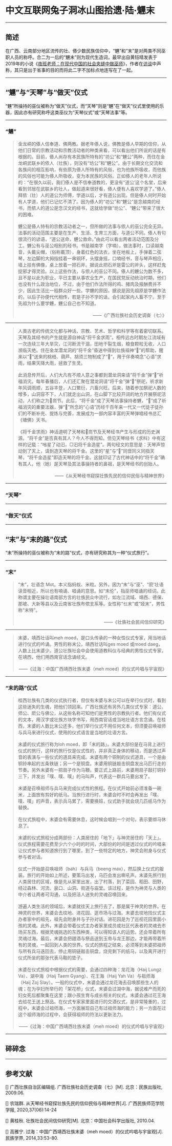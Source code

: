 # 中文互联网兔子洞冰山图拾遗·陆·魓末

---

## 简述

在广西、云南部分地区流传的壮、傣少数民族信仰中，“魓”和“末”是对两类不同巫职人员的称呼。合二为一后的“魓末”则为现代生造词，最早出自黄钰晴发表于2019年的小说《[夜班老师：在现代中国的社会夹缝中做巫师](https://www.frontlinefellowship.io/blog/yuqing)》，作者在[访谈](https://www.frontlinefellowship.io/blog/yuqinglaunch)中声称，其只是出于省事的目的而将此二字不加标点地连写在了一起。

---

## “魓”与“天琴”与“做天”仪式

“魓”所操持的巫仪被称为“做天”仪式，而“天琴”则是“魓”在“做天”仪式里使用的乐器，因此亦有研究称呼这类巫仪为“天琴仪式”或“天琴法事”等。

---

### “魓”

> <div align="left">金龙峒的傣人信奉道、佛两教。据老年傣人说，佛教是傣人早期的信仰，从他们日常的宗教活动和宗教活动者的种类来看，可以看出他们所说的话是有根据的。目前，傣人尚存有本民族所特有的“坊公”和“魓公”两种，而住在金龙峒武联乡的侬人（壮族），则没有“坊公”和“魓公”。由于长期文化交流和各族间的相互影响，有些原为傣人所特有的风俗，也为他族所吸收，而他族的风俗也可能为傣人所吸收，变为本民族的风俗。正如傣人的老年人所说的：“在很久以前，我们傣人是不信奉道教的，更没有“道公’这个名堂，后来看到邻居在武联乡的壮人，做起道来很好看，傣人便有人喜欢学道了。”傣人拜侬（壮）人的道公为师傅，学道以后，才有道公出现。但是傣人何时开始有人学道，他们已记忆不清了。因为傣人的“坊公”和“魓公”是念越南的经书，而侬人的道公是念汉文的经书，这就给学做“坊公”、“魓公”带来了很大的困难。</div>
> <br>
> <div align="left">魓公是傣人特有的宗教活动者之一，但所做的法事与侬人的巫公完全无异。法事的活动范围主要是在生产、生活、生育三方面，与道公不同。傣人有句很流行的谚语，“道公送命，魓公救命。”由此可以看出两者活动范围及分工。魓公有与巫公相别的经书。书是越南字（字喃）。做法事时，口读越南音，头戴尖帽，（俗称戴顶），身着红色的法衣，坐在地板上，手弹着二弦琴，左边脚的大拇指挂着一串铜环，头摆身摇，口喃经书，音与琴声相应，墙上挂有佛像，桌上放着一把石斧。据说此把石斧是雷公的斧头，这样赶鬼捉邪才得灵验。以上这些作法，与侬人的巫公不同。傣人的魓公为数不多，且不是以此为职业，平日主要从事农业生产，在国民党反动统治时期，他们也没有什么政治地位，不过，由于他们作法所得的鸡、猪肉及报酬费并不少，因此生活比一般群众好一些。学魓的原因，据说是因先祖原是学魓作法的，以后子孙便代代相传，若是子孙不学的话，会引起家内人畜不宁。至于先祖为什么要学魓，魓公自己也不知道。</div>
> <br>
> <div align="right">——《广西壮族社会历史调查（七）》</div>

---

> <div align="left">人类古老的传统文化都与神话、宗教、艺术、哲学和科学等有着密切联系。天琴及其经书的产生就是源自神话“将千金求雨”。相传远古时期左江流域有一次连续三年大旱灾，江河断流干涸，田地干裂生烟，粮食颗粒无收，人口濒临灭绝。住在金龙潜龙洞的“将千金”昏迷中得到壮族祖神“𫯊”的帮助，醒来以“𫯊”送来的桃棓、葫芦、胡须三物制成了“𦀚”，用于伴奏喃念“心语”求雨，结果天降大雨，拯救了生灵。</div>
> <br>
> <div align="left">此消息传开后，人们大凡有不顺人意之事都到潜龙洞来请“将千金”弹“𦀚”祈福消灾。每年春播后，人们还汇聚在潜龙洞请“将千金”弹“𦀚”祭祀，祈求新年风调雨顺，五谷丰登，人口繁衍，六畜兴旺。后来，随着参加祭祀人数的增多，山洞容不下，人们就走出山洞，在山脚下比较开阔的地方开展祭祀活动，人们称之为𫠯峝节。此后，“将千金”成了天琴法事操持者魓，“𦀚”成了祈福消灾的重要法器，弹“𦀚”所念的“心语”历经千百年来一代又一代徒子徒孙们的不断补充、提炼与完善，发展成为一部内容丰富的天琴弹唱经书总汇《塘佛》天书。</div>
> <br>
> <div align="left">《将千金求雨》神话道明了天琴和𫠯峝节及天琴经书产生与形成的历史渊源。“将千金”是否真有其人？今人不得而知。但见天琴经书《求科》中有这样的记载：“㗂星了动汩，▢汩将千金造星”。两句经文的意思是：天琴声惊动到了天上，请到造天琴的将千金。这里的“星”与“𦀚”同音同义同指天琴，“将千金造星”即造天琴的将千金。这就印证了古代神话中的“将千金”确有其人，他（她）是天琴及其法事操持者的鼻祖，是天琴经书的创始人。</div>
> <br>
> <div align="right">——《从天琴经书窥探壮族先民的信仰民俗与精神世界》</div>

---

### “天琴”

---

### “做天”仪式

---

## “末”与“末的路”仪式

“末”所操持的巫仪被称为“末的路”仪式，亦有研究称其为一种“仪式旅行”。

---

### “末”

> <div align="left">“末”，壮语念 Mot。本义指蚂蚁、米粒。另外，因为“末”与“巫”、“麽’壮语读音相近，所以也有喃诵、唱诵的意思。如“末伦”，指巫师唱诵的经词。此称谓主要在操壮语南部方言的壮族民众中流行，如左江流域、靖西、德保、那坡、大新等县以及云南省壮族布侬支系等。女性称“乜末”或“娅末”，男性称“末特”。</div>
> <br>
> <div align="right">——《壮族社会民间信仰研究》</div>

---

> <div align="left">末婆，靖西壮话叫meh moed，是口头传承的一种女性仪式专家，用当地话进行仪式的吟诵。男性的称末公，靖西壮话叫ges moed 或moed daeg，人数上比末婆少。道公壮族社会中会使用道教科仪与经典的男性仪式专家，在靖西，他们用西南官话念诵经文。</div>
> <br>
> <div align="right">——《过海：中国广西靖西壮族末婆（meh moed）的仪式吟唱与宇宙观》</div>

---

### “末的路”仪式

> <div align="left">桂西壮族有几类的仪式执行者，但仅有末婆与末公可以在举行仪式时，看到这些迷失的生魂，把他们领回来。广西壮族还有另外几类仪式专家：道公、师公、麽公与佛公，从这些名称可知他们是男性的宗教执行者。他们有仪式的文本，用汉字或壮族方块字书写，用西南官话或当地壮语方言念诵。在桂西，末婆的人数比末公还多，他们举行仪式不用任何文本，但须要召唤祖师与兵马来进行仪式，使用的仪式语言是当地的壮语方言。</div>
> <br>
> <div align="left">末婆的仪式旅行称为loh moed，即「末的路」。末婆大部份是在马背上进行仪式的旅行，这样的旅行仅是仪式性的，并非真正身体的移动，而是透过声音的表演与一些仪式的道具来完成。末婆有两个铜制的仪式道具，一个是由铜铃串起的五条铁链；另一个是铜盘。末婆用铜链敲击铜盘发出马匹行走的节奏。另外末婆有一把扇子作为马鞭。要正式上路前，末婆用扇子敲打铜铃三下，并发出「噗、噗、噗」的马叫声，代表这一群兵马要出发了。</div>
> <br>
> <div align="left">末婆是召唤祖师与兵马来完成仪式性的旅程。在仪式开始前必须准备一碗米，上面放有剪好的纸马。当旅行进行时，未婆会时不时会再发出「噗、噗、噗」的声音，表示兵马累了，需要换班，仪式助手就会烧几匹纸马作为替换。</div>
> <br>
> <div align="left">在仪式旅程中，末婆会有需要休息，这时候会唱到一个对句，表示要绑马休息了。</div>
> <br>
> <div align="left">末婆的仪式旅程分成两部份：人类居住的「地下」与神灵居住的「天上」。仪式旅程需要花费至少六个小时的时间，大部份的时间是透过仪式的吟唱来让仪式参与者知道旅行到了哪里，到了一些特定的地方，神灵会附身与仪式参与者对话。</div>
> <br>
> <div align="left">仪式一开始是召唤祖师（bah）与兵马（beeng max），然后换上仪式的服装。旅行的开始如上所述，要策马出发，马匹会发出嘶吼声。末婆先旅行到人类居住的区域，像是先从家里出发，出了村落，到了菜园、稻田、田野，经过森林、河流、泉口、山洞、街道与庙堂。该过程，是作为神灵与人类的中介者让两者可沟通，以及把活人迷失的灵魂召唤回来。</div>
> <br>
> <div align="left">游遍人类生活的领域后，末婆就往天上旅行去了，那是属于神灵的世界。在神灵的世界，末婆会去坟地、进花园、逛市场与过海。末婆去坟地找仪式主办者家中的祖先，祖先会附身并与子孙对话。进花园是为了巡视花园里面小孩的灵魂。此外，末婆会带着仪式主办者家里成员或社区代表者的灵魂去市场买东西，根据灵魂挑选的东西种类，可以得知该人的运势。还会带着所有灵魂过海。最后，末婆会把甜酒与祭品送到玉帝与龙王那边，才能再带着所有的灵魂，一起回到人类的世界。仪式的旅程之结束，必须等到末婆把祖师与所有兵马迭回去，停止用铜链敲击铜盘，烧完剩下的纸马，以及离开进行仪式所坐的那张代表马鞍的垫子。</div>
> <br>
> <div align="left">末婆在仪式旅程中根据仪式的需要，会通过四种海：龙花海（Haij Lungz Va）、湖中海（Haij Taem Gyang）、花王海（Haij Yah Va）与祖师海（Haij Zoj Slay）。一般的仪式中，末婆会通过龙花海去召唤那些生人的魂；在为孕妇所举行的「架花桥」仪式，末婆会过湖中海，据说难产而死的妇女死后都聚集在这里；跟小孩生育与成长相关的仪式，末婆会通过花王海去给花王送上祭品。在仪式专家家里面进行的交酒仪式，是非常隆重的，过程中，末婆会过祖师海，一方面展现自己有过祖师海的能力；另一方面在过这个祖师海的过程中，会获得祖师的符法以更新法力。</div>
> <br>
> <div align="right">——《过海：中国广西靖西壮族末婆（meh moed）的仪式吟唱与宇宙观》</div>

---

## 碎碎念

---

## 参考文献

[] 广西壮族自治区编辑组. 广西壮族社会历史调查（七）[M]. 北京：民族出版社, 2009.06.

[] 农瑞群. 从天琴经书窥探壮族先民的信仰民俗与精神世界[J]. 广西民族师范学院学报, 2020,37(06):14-24

[] 黄桂秋. 壮族社会民间信仰研究[M]. 北京：中国社会科学出版社, 2010.04.

[] 高雅宁. 过海：中国广西靖西壮族末婆（meh moed）的仪式吟唱与宇宙观[J]. 民族学界, 2014,33:53-80.
